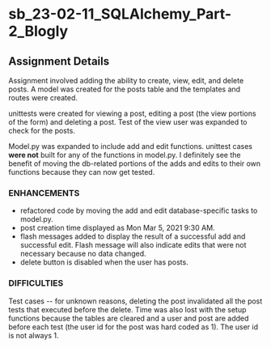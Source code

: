 # sb_23-02-11_SQLAlchemy_Part-2_Blogly


## Assignment Details
Assignment involved adding the ability to create, view, edit, and delete posts. A model was created for the posts table and the templates and routes were created.

unittests were created for viewing a post, editing a post (the view portions of the form) and deleting a post. Test of the view user was expanded to check for the posts. 

Model.py was expanded to include add and edit functions. unittest cases **were not** built for any of the functions in model.py. I definitely see the benefit of moving the db-related portions of the adds and edits to their own functions because they can now get tested.


### ENHANCEMENTS
- refactored code by moving the add and edit database-specific tasks to model.py.
- post creation time displayed as Mon Mar 5, 2021 9:30 AM.
- flash messages added to display the result of a successful add and successful edit. Flash message will also indicate edits that were not necessary because no data changed.
- delete button is disabled when the user has posts.


### DIFFICULTIES 
Test cases -- for unknown reasons, deleting the post invalidated all the post tests that executed before the delete. Time was also lost with the setup functions because the tables are cleared and a user and post are added before each test (the user id for the post was hard coded as 1). The user id is not always 1.
